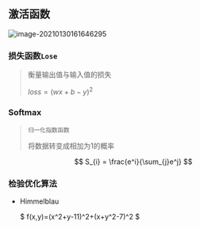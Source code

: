  <!-- 
title: 02-常用函数
sort: 
--> 

## 激活函数

![image-20210130161646295](https://gitee.com/nmdfzf404/Image-hosting/raw/master/2021/image-20210130161646295.png)

### 损失函数`Lose`

> 衡量输出值与输入值的损失
>
> $loss=(wx+b-y)^2$ 

### Softmax

> `归一化指数函数`
>
> 将数据转变成相加为1的概率

$$ S_{i} = \frac{e^i}{\sum_{j}e^j} $$

### 检验优化算法

- Himmelblau

  $ f(x,y)=(x^2+y-11)^2+(x+y^2-7)^2 $